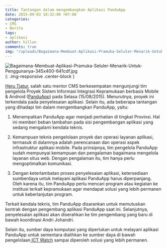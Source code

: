 ```yaml
---
title: Tantangan dalam mengembangkan Aplikasi PanduApp
date: 2015-09-03 18:32:00 +07:00
categories:
- CMS
- Berita
tags:
- aplikasi
author: hillun
comments: true
img: "/uploads/Bagaimana-Membuat-Aplikasi-Pramuka-Seluler-Menarik-Untuk-Penggunanya-345x400-641cdf.jpg"
---
```


![Bagaimana-Membuat-Aplikasi-Pramuka-Seluler-Menarik-Untuk-Penggunanya-345x400-641cdf.jpg](/uploads/Bagaimana-Membuat-Aplikasi-Pramuka-Seluler-Menarik-Untuk-Penggunanya-345x400-641cdf.jpg){: .img-responsive .center-block }

[Heru Tjatur](http://ciptamedia.org/team/heru-tjatur/), salah satu mentor CMS berkesempatan mengunjungi tim pengelola Proyek Sistem Informasi Integrasi Kepramukaan berbasis Mobile & Android  ([PanduApp](https://play.google.com/store/apps/details?id=org.relawantik.panduapp&hl=en)) pada Selasa (15/08/2015). Menurutnya, proyek ini terkendala pada penyelesaian aplikasi. Selain itu, ada beberapa tantangan yang dihadapi tim dalam mengembangkan PanduApp, yaitu:

1. Menempatkan PanduApp agar menjadi perhatian di tingkat Provinsi. Hal ini memberi beban tambahan pada sisi pengembangan aplikasi yang sedang mengalami kendala teknis.

2. Kemampuan teknis pengelolaan proyek dan operasi layanan aplikasi, termasuk di dalamnya adalah perencanaan dan operasi aspek infrastruktur aplikasi mobile. Pada prinsipnya, tim pengelola PanduApp sudah mempunyai kemampuan dan pengalaman bagaimana mengelola layanan situs web. Dengan pengalaman itu, tim hanya perlu mengoptimalkan komunikasi.

3. Dengan keterlambatan proses penyelesaian aplikasi, ketersediaan sumberdaya untuk melayani aplikasi PanduApp harus diperpanjang. Oleh karena itu, tim PanduApp perlu mencari program atau kegiatan ke institusi terkait kepramukaan agar mendapat solusi yang lebih permanen untuk keberlanjutan program.

Terkait kendala teknis, tim PanduApp disarankan untuk memutuskan kontrak dengan pengembang aplikasi PanduApp saat ini. Selanjutnya, penyelesaian aplikasi akan diserahkan ke tim pengembang yang baru di bawah koordinasi Andri Johandri.

Selain itu, sumber daya komputasi yang diperlukan untuk melayani aplikasi PanduApp untuk sementara dialihkan ke sumber daya di bawah pengelolaan[ ICT Watch](http://ictwatch.id/) sampai diperoleh solusi yang lebih permanen.